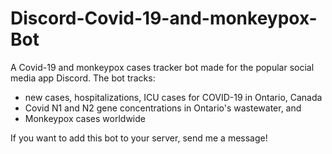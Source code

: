 # Discord-Covid-19-and-monkeypox-Bot

A Covid-19 and monkeypox cases tracker bot made for the popular social media app Discord. The bot tracks:

- new cases, hospitalizations, ICU cases for COVID-19 in Ontario, Canada
- Covid N1 and N2 gene concentrations in Ontario's wastewater, and
- Monkeypox cases worldwide

If you want to add this bot to your server, send me a message!

